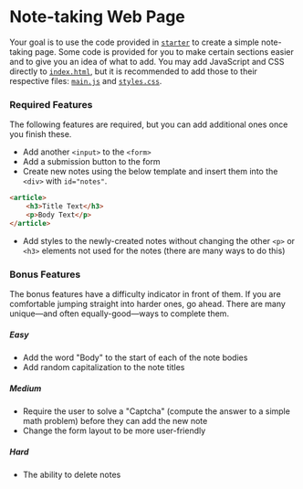 # Note-taking Web Page
Your goal is to use the code provided in [`starter`](starter) to create a simple note-taking page.
Some code is provided for you to make certain sections easier and to give you an idea of what to add.
You may add JavaScript and CSS directly to [`index.html`](starter/index.html), but it is recommended to add those to their respective files: [`main.js`](starter/main.js) and [`styles.css`](starter/styles.css).

### Required Features
The following features are required, but you can add additional ones once you finish these.
* Add another `<input>` to the `<form>`
* Add a submission button to the form
* Create new notes using the below template and insert them into the `<div>` with `id="notes"`.
```html
<article>
    <h3>Title Text</h3>
    <p>Body Text</p>
</article>
```
* Add styles to the newly-created notes without changing the other `<p>` or `<h3>` elements not used for the notes (there are many ways to do this)

### Bonus Features
The bonus features have a difficulty indicator in front of them.
If you are comfortable jumping straight into harder ones, go ahead.
There are many unique—and often equally-good—ways to complete them.
##### Easy
* Add the word "Body" to the start of each of the note bodies
* Add random capitalization to the note titles
##### Medium
* Require the user to solve a "Captcha" (compute the answer to a simple math problem) before they can add the new note
* Change the form layout to be more user-friendly
##### Hard
* The ability to delete notes
